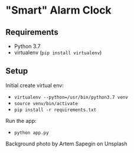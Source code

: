 # "Smart" Alarm Clock

## Requirements
- Python 3.7
- virtualenv (`pip install virtualenv`)

## Setup

Initial create virtual env:
- `virtualenv --python=/usr/bin/python3.7 venv`
- `source venv/bin/activate`
- `pip install -r requirements.txt`

Run the app:
- `python app.py`


Background photo by Artem Sapegin on Unsplash
